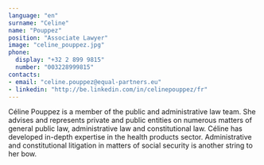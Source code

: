 ```yaml
---
language: "en"
surname: "Celine"
name: "Pouppez"
position: "Associate Lawyer"
image: "celine_pouppez.jpg"
phone:
  display: "+32 2 899 9815"
  number: "003228999815"
contacts:
- email: "celine.pouppez@equal-partners.eu"
- linkedin: "http://be.linkedin.com/in/celinepouppez/fr"
---
```

Céline Pouppez is a member of the public and administrative law team. She advises and represents private and public entities on numerous matters of general public law, administrative law and constitutional law. Céline has developed in-depth expertise in the health products sector. Administrative and constitutional litigation in matters of social security is another string to her bow.